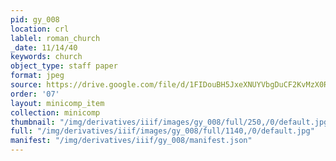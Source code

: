 ```yaml
---
pid: gy_008
location: crl
lablel: roman_church
_date: 11/14/40
keywords: church
object_type: staff paper
format: jpeg
source: https://drive.google.com/file/d/1FIDouBH5JxeXNUYVbgDuCF2KvMzX0Rxf/view?usp=sharing
order: '07'
layout: minicomp_item
collection: minicomp
thumbnail: "/img/derivatives/iiif/images/gy_008/full/250,/0/default.jpg"
full: "/img/derivatives/iiif/images/gy_008/full/1140,/0/default.jpg"
manifest: "/img/derivatives/iiif/gy_008/manifest.json"
---
```

